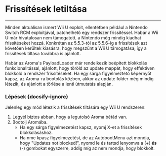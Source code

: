 # Frissítések letiltása
---
Minden aktuálisan ismert Wii U exploit, ellentétben például a Nintendo Switch RCM exploitjával, patchelhető egy rendszer frissítéssel. Habár a Wii U már hivatalosan nem támogatott, a Nintendo még mindig kiadhat frissítéseket hozzá. Konkrétan az 5.5.3-tól az 5.5.6-ig a frissítések azt követően kerültek kiasásra, hogy megszűnt a Wii U támogatása, így a frissítések tiltása továbbra is ajánlott.

Habár az Aroma's PayloadLoader már rendelkezik beépített blokkolás funkcionalitással, ajánlott, hogy töröld az update mappát, hogy effektíven blokkold a rendszer frissítéseket. Ha egy sárga figyelmeztető képernyőt kapsz, az Aroma-ra bootolás közben, akkor az update folder még mindig létezik, és ajánlott a törlése a lenti útmutatás alapján.

### Lépések {docsify-ignore}

Jelenleg egy mód létezik a frissítések tiltására egy Wii U rendszeren:

1. Legyél biztos abban, hogy a legutolsó Aroma bétád van.
1. Bootolj Aromába.
    - Ha egy sárga figyelmezetést kapsz, nyomj X-et a frissítések blokkolásáshoz.
    - Ha nme kpasz figyelmezetést, de az AutobootMenu azt mondja, hogy "Updates not blocked!", nyomd le és tartsd lenyomva a (+) **és** (-) gombokat egyszerre, addig míg az nem mondja, hogy blokkolt.
